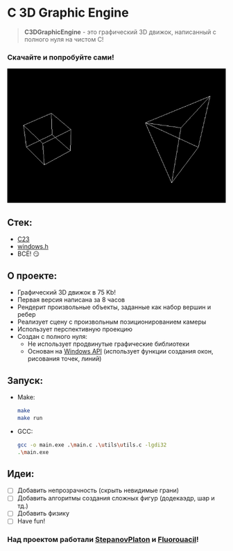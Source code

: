 # C 3D Graphic Engine
> **C3DGraphicEngine** - это графический 3D движок, написанный с полного нуля на чистом С!
### Скачайте и попробуйте сами!

![](./screenshots/demo_render.png)


## Стек:
- [C23](https://ru.wikipedia.org/wiki/C23)
- [windows.h](https://ru.wikipedia.org/wiki/Windows.h)
- ВСЁ! :smirk:

## О проекте:
- Графический 3D движок в 75 Kb!
- Первая версия написана за 8 часов
- Рендерит произвольные объекты, заданные как набор вершин и ребер
- Реализует сцену с произвольным позиционированием камеры
- Использует перспективную проекцию
- Создан с полного нуля:
  - Не использует продвинутые графические библиотеки
  - Основан на [Windows API](https://ru.wikipedia.org/wiki/Windows_API) (использует функции создания окон, рисования точек, линий)
  
## Запуск:
- Make:
    ```bash
    make
    make run
    ```
- GCC:
    ```bash
    gcc -o main.exe .\main.c .\utils\utils.c -lgdi32
    .\main.exe
    ```

## Идеи:
- [ ] Добавить непрозрачность (скрыть невидимые грани)
- [ ] Добавить алгоритмы создания сложных фигур (додекаэдр, шар и тд.)
- [ ] Добавить физику
- [ ] Have fun!

### Над проектом работали [StepanovPlaton](https://github.com/StepanovPlaton) и [Fluorouacil](https://github.com/Fluorouacil)!
